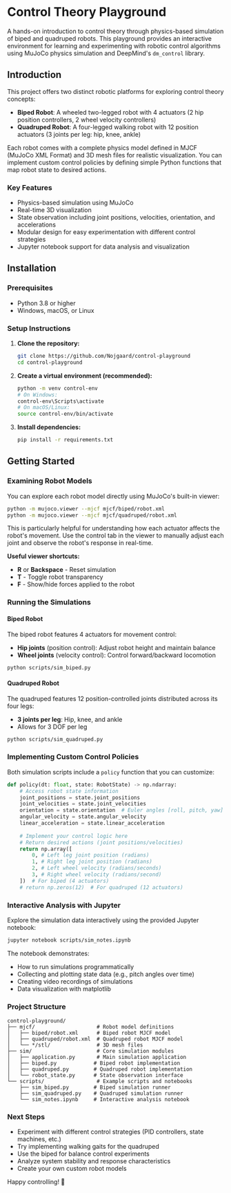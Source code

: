 # Control Theory Playground

A hands-on introduction to control theory through physics-based simulation of biped and quadruped robots. This playground provides an interactive environment for learning and experimenting with robotic control algorithms using MuJoCo physics simulation and DeepMind's `dm_control` library.

## Introduction

This project offers two distinct robotic platforms for exploring control theory concepts:

- **Biped Robot**: A wheeled two-legged robot with 4 actuators (2 hip position controllers, 2 wheel velocity controllers)
- **Quadruped Robot**: A four-legged walking robot with 12 position actuators (3 joints per leg: hip, knee, ankle)

Each robot comes with a complete physics model defined in MJCF (MuJoCo XML Format) and 3D mesh files for realistic visualization. You can implement custom control policies by defining simple Python functions that map robot state to desired actions.

### Key Features

- Physics-based simulation using MuJoCo
- Real-time 3D visualization
- State observation including joint positions, velocities, orientation, and accelerations
- Modular design for easy experimentation with different control strategies
- Jupyter notebook support for data analysis and visualization

## Installation

### Prerequisites

- Python 3.8 or higher
- Windows, macOS, or Linux

### Setup Instructions

1. **Clone the repository:**
   ```bash
   git clone https://github.com/Nojgaard/control-playground
   cd control-playground
   ```

2. **Create a virtual environment (recommended):**
   ```bash
   python -m venv control-env
   # On Windows:
   control-env\Scripts\activate
   # On macOS/Linux:
   source control-env/bin/activate
   ```

3. **Install dependencies:**
   ```bash
   pip install -r requirements.txt
   ```

## Getting Started

### Examining Robot Models

You can explore each robot model directly using MuJoCo's built-in viewer:

```bash
python -m mujoco.viewer --mjcf mjcf/biped/robot.xml
python -m mujoco.viewer --mjcf mjcf/quadruped/robot.xml
```

This is particularly helpful for understanding how each actuator affects the robot's movement. Use the control tab in the viewer to manually adjust each joint and observe the robot's response in real-time.

**Useful viewer shortcuts:**
- **R** or **Backspace** - Reset simulation
- **T** - Toggle robot transparency
- **F** - Show/hide forces applied to the robot

### Running the Simulations

#### Biped Robot

The biped robot features 4 actuators for movement control:
- **Hip joints** (position control): Adjust robot height and maintain balance
- **Wheel joints** (velocity control): Control forward/backward locomotion

```bash
python scripts/sim_biped.py
```

#### Quadruped Robot

The quadruped features 12 position-controlled joints distributed across its four legs:
- **3 joints per leg**: Hip, knee, and ankle
- Allows for 3 DOF per leg

```bash
python scripts/sim_quadruped.py
```

### Implementing Custom Control Policies

Both simulation scripts include a `policy` function that you can customize:

```python
def policy(dt: float, state: RobotState) -> np.ndarray:
    # Access robot state information
    joint_positions = state.joint_positions
    joint_velocities = state.joint_velocities
    orientation = state.orientation  # Euler angles [roll, pitch, yaw]
    angular_velocity = state.angular_velocity
    linear_acceleration = state.linear_acceleration
    
    # Implement your control logic here
    # Return desired actions (joint positions/velocities)
    return np.array([
        0, # Left leg joint position (radians)
        1, # Right leg joint position (radians)
        2, # Left wheel velocity (radians/seconds)
        3, # Right wheel velocity (radians/second)
    ])  # For biped (4 actuators)
    # return np.zeros(12)  # For quadruped (12 actuators)
```

### Interactive Analysis with Jupyter

Explore the simulation data interactively using the provided Jupyter notebook:

```bash
jupyter notebook scripts/sim_notes.ipynb
```

The notebook demonstrates:
- How to run simulations programmatically
- Collecting and plotting state data (e.g., pitch angles over time)
- Creating video recordings of simulations
- Data visualization with matplotlib

### Project Structure

```
control-playground/
├── mjcf/                    # Robot model definitions
│   ├── biped/robot.xml      # Biped robot MJCF model
│   ├── quadruped/robot.xml  # Quadruped robot MJCF model
│   └── */stl/               # 3D mesh files
├── sim/                     # Core simulation modules
│   ├── application.py       # Main simulation application
│   ├── biped.py            # Biped robot implementation
│   ├── quadruped.py        # Quadruped robot implementation
│   └── robot_state.py      # State observation interface
└── scripts/                 # Example scripts and notebooks
    ├── sim_biped.py        # Biped simulation runner
    ├── sim_quadruped.py    # Quadruped simulation runner
    └── sim_notes.ipynb     # Interactive analysis notebook
```

### Next Steps

- Experiment with different control strategies (PID controllers, state machines, etc.)
- Try implementing walking gaits for the quadruped
- Use the biped for balance control experiments
- Analyze system stability and response characteristics
- Create your own custom robot models

Happy controlling! 🤖